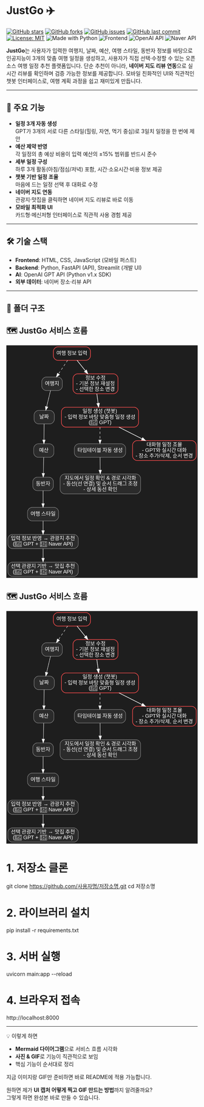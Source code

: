 
# JustGo ✈️

[![GitHub stars](https://img.shields.io/github/stars/사용자명/저장소명?style=social)](https://github.com/사용자명/저장소명/stargazers)
[![GitHub forks](https://img.shields.io/github/forks/사용자명/저장소명?style=social)](https://github.com/사용자명/저장소명/network/members)
[![GitHub issues](https://img.shields.io/github/issues/사용자명/저장소명)](https://github.com/사용자명/저장소명/issues)
[![GitHub last commit](https://img.shields.io/github/last-commit/사용자명/저장소명)](https://github.com/사용자명/저장소명/commits/main)
[![License: MIT](https://img.shields.io/badge/License-MIT-blue.svg)](/LICENSE)
![Made with Python](https://img.shields.io/badge/Made%20with-Python-blue)
![Frontend](https://img.shields.io/badge/Frontend-HTML%20%7C%20CSS%20%7C%20JS-yellow)
![OpenAI API](https://img.shields.io/badge/API-OpenAI%20GPT-blue)
![Naver API](https://img.shields.io/badge/API-Naver%20Place%20Review-green)

**JustGo**는 사용자가 입력한 여행지, 날짜, 예산, 여행 스타일, 동반자 정보를 바탕으로 인공지능이 3개의 맞춤 여행 일정을 생성하고, 사용자가 직접 선택·수정할 수 있는 오픈소스 여행 일정 추천 플랫폼입니다. 단순 추천이 아니라, **네이버 지도 리뷰 연동**으로 실시간 리뷰를 확인하며 검증 가능한 정보를 제공합니다. 모바일 친화적인 UI와 직관적인 챗봇 인터페이스로, 여행 계획 과정을 쉽고 재미있게 만듭니다.

---

## 🚀 주요 기능
- **일정 3개 자동 생성**  
  GPT가 3개의 서로 다른 스타일(힐링, 자연, 먹기 중심)로 3일치 일정을 한 번에 제안
- **예산 제약 반영**  
  각 일정의 총 예상 비용이 입력 예산의 ±15% 범위를 반드시 준수
- **세부 일정 구성**  
  하루 3개 활동(아침/점심/저녁) 포함, 시간·소요시간·비용 정보 제공
- **챗봇 기반 일정 조율**  
  마음에 드는 일정 선택 후 대화로 수정
- **네이버 지도 연동**  
  관광지·맛집을 클릭하면 네이버 지도 리뷰로 바로 이동
- **모바일 최적화 UI**  
  카드형·메신저형 인터페이스로 직관적 사용 경험 제공

---

## 🛠 기술 스택
- **Frontend**: HTML, CSS, JavaScript (모바일 퍼스트)
- **Backend**: Python, FastAPI (API), Streamlit (개발 UI)
- **AI**: OpenAI GPT API (Python v1.x SDK)
- **외부 데이터**: 네이버 장소·리뷰 API

---

## 📂 폴더 구조


## 🗺 JustGo 서비스 흐름
![JustGo 서비스 흐름](docs/images/justgo_service_flow_dark_v13_readme.png)

## 🗺 JustGo 서비스 흐름
![JustGo 서비스 흐름](docs/images/justgo_service_flow_dark_v13_readme.png)

# 1. 저장소 클론
git clone https://github.com/사용자명/저장소명.git
cd 저장소명

# 2. 라이브러리 설치
pip install -r requirements.txt

# 3. 서버 실행
uvicorn main:app --reload

# 4. 브라우저 접속
http://localhost:8000


---

💡 이렇게 하면  
- **Mermaid 다이어그램**으로 서비스 흐름 시각화  
- **사진 & GIF**로 기능이 직관적으로 보임  
- 핵심 기능이 순서대로 정리  

지금 이미지랑 GIF만 준비하면 바로 README에 적용 가능합니다.  

원하면 제가 **UI 캡처 어떻게 찍고 GIF 만드는 방법**까지 알려줄까요?  
그렇게 하면 완성본 바로 만들 수 있습니다.

